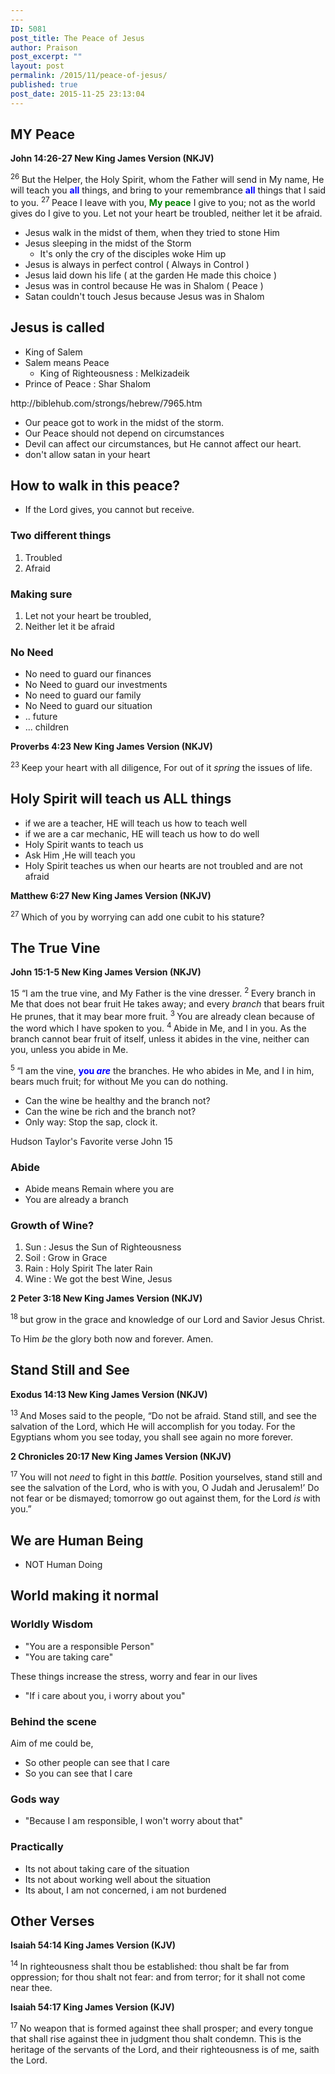```yaml
---
---
ID: 5081
post_title: The Peace of Jesus
author: Praison
post_excerpt: ""
layout: post
permalink: /2015/11/peace-of-jesus/
published: true
post_date: 2015-11-25 23:13:04
---
```

<h2 class="passage-display"><strong>MY Peace</strong></h2>
<p class="passage-display"><strong><span class="passage-display-bcv">John 14:26-27
</span><span class="passage-display-version">New King James Version (NKJV)</span></strong></p>
<span id="en-NKJV-26695" class="text John-14-26"><sup class="versenum">26 </sup><span class="woj">But the Helper, the Holy Spirit, whom the Father will send in My name, He will teach you <span style="color: #0000ff;"><strong>all</strong></span> things, and bring to your remembrance <span style="color: #0000ff;"><strong>all</strong></span> things that I said to you.</span> </span><span id="en-NKJV-26696" class="text John-14-27"><sup class="versenum">27 </sup><span class="woj">Peace I leave with you, <span style="color: #008000;"><strong>My peace</strong></span> I give to you; not as the world gives do I give to you. Let not your heart be troubled, neither let it be afraid.</span></span>
<ul>
	<li>Jesus walk in the midst of them, when they tried to stone Him</li>
	<li>Jesus sleeping in the midst of the Storm
<ul>
	<li>It's only the cry of the disciples woke Him up</li>
</ul>
</li>
	<li>Jesus is always in perfect control ( Always in Control )</li>
	<li>Jesus laid down his life ( at the garden He made this choice )</li>
	<li>Jesus was in control because He was in Shalom ( Peace )</li>
	<li>Satan couldn't touch Jesus because Jesus was in Shalom</li>
</ul>
<h2><strong>Jesus is called</strong></h2>
<ul>
	<li>King of Salem</li>
	<li>Salem means Peace
<ul>
	<li>King of Righteousness : Melkizadeik</li>
</ul>
</li>
	<li>Prince of Peace : Shar Shalom</li>
</ul>
http://biblehub.com/strongs/hebrew/7965.htm
<ul>
	<li>Our peace got to work in the midst of the storm.</li>
	<li>Our Peace should not depend on circumstances</li>
	<li>Devil can affect our circumstances, but He cannot affect our heart.</li>
	<li>don't allow satan in your heart</li>
</ul>
<h2><strong>How to walk in this peace?</strong></h2>
<ul>
	<li>If the Lord gives, you cannot but receive.</li>
</ul>
<h3><strong>Two different things</strong></h3>
<ol>
	<li>Troubled</li>
	<li>Afraid</li>
</ol>
<h3><strong>Making sure</strong></h3>
<ol>
	<li>Let not your heart be troubled,</li>
	<li>Neither let it be afraid</li>
</ol>
<h3><strong>No Need </strong></h3>
<ul>
	<li>No need to guard our finances</li>
	<li>No Need to guard our investments</li>
	<li>No need to guard our family</li>
	<li>No Need to guard our situation</li>
	<li>.. future</li>
	<li>... children</li>
</ul>
<p class="passage-display"><strong><span class="passage-display-bcv">Proverbs 4:23
</span></strong><strong><span class="passage-display-version">New King James Version (NKJV)</span></strong></p>

<div class="poetry">
<p class="line"><span id="en-NKJV-16514" class="text Prov-4-23"><sup class="versenum">23 </sup>Keep your heart with all diligence,</span>
<span class="text Prov-4-23">For out of it <i>spring</i> the issues of life.</span></p>

<h2 class="line"><strong>Holy Spirit will teach us ALL things</strong></h2>
<ul>
	<li class="line">if we are a teacher, HE will teach us how to teach well</li>
	<li class="line">if we are a car mechanic, HE will teach us how to do well</li>
	<li class="line">Holy Spirit wants to teach us</li>
	<li class="line">Ask Him ,He will teach you</li>
	<li class="line">Holy Spirit teaches us when our hearts are not troubled and are not afraid</li>
</ul>
<strong><span class="passage-display-bcv">Matthew 6:27
</span><span class="passage-display-version">New King James Version (NKJV)</span></strong>

</div>
<div class="poetry">

<sup class="versenum">27 </sup><span class="woj">Which of you by worrying can add one cubit to his stature?</span>
<h2><strong>The True Vine</strong></h2>
<strong><span class="passage-display-bcv">John 15:1-5
</span><span class="passage-display-version">New King James Version (NKJV)</span></strong>

</div>
<div class="poetry">
<p class="chapter-2"><span class="text John-15-1"><span class="chapternum"> 15 </span><span class="woj">“I am the true vine, and My Father is the vine dresser.</span> </span><span id="en-NKJV-26702" class="text John-15-2"><sup class="versenum">2 </sup><span class="woj">Every branch in Me that does not bear fruit He takes away;</span><span class="woj"> and every <i>branch</i> that bears fruit He prunes, that it may bear more fruit.</span> </span><span id="en-NKJV-26703" class="text John-15-3"><sup class="versenum">3 </sup><span class="woj">You are already clean because of the word which I have spoken to you.</span> </span><span id="en-NKJV-26704" class="text John-15-4"><sup class="versenum">4 </sup><span class="woj">Abide in Me, and I in you. As the branch cannot bear fruit of itself, unless it abides in the vine, neither can you, unless you abide in Me.</span></span></p>
<span id="en-NKJV-26705" class="text John-15-5"><sup class="versenum">5 </sup><span class="woj">“I am the vine, <span style="color: #0000ff;"><strong>you <i>are</i></strong></span> the branches. He who abides in Me, and I in him, bears much fruit; for without Me you can do nothing.</span></span>
<ul>
	<li>Can the wine be healthy and the branch not?</li>
	<li>Can the wine be rich and the branch not?</li>
	<li>Only way: Stop the sap, clock it.</li>
</ul>
Hudson Taylor's Favorite verse John 15
<h3><strong>Abide</strong></h3>
<ul>
	<li>Abide means Remain where you are</li>
	<li>You are already a branch</li>
</ul>
<h3><strong>Growth of Wine? </strong></h3>
<ol>
	<li>Sun : Jesus the Sun of Righteousness</li>
	<li>Soil : Grow in Grace</li>
	<li>Rain : Holy Spirit The later Rain</li>
	<li>Wine : We got the best Wine, Jesus</li>
</ol>
<strong><span class="passage-display-bcv">2 Peter 3:18
</span><span class="passage-display-version">New King James Version (NKJV)</span></strong>

<span id="en-NKJV-30541" class="text 2Pet-3-18"><sup class="versenum">18 </sup>but grow in the grace and knowledge of our Lord and Savior Jesus Christ.</span>

<span class="text 2Pet-3-18">To Him <i>be</i> the glory both now and forever. Amen.</span>
<h2><strong>Stand Still and See</strong></h2>
<strong><span class="passage-display-bcv">Exodus 14:13
</span><span class="passage-display-version">New King James Version (NKJV)</span></strong>

<span id="en-NKJV-1903" class="text Exod-14-13"><sup class="versenum">13 </sup>And Moses said to the people, “Do not be afraid. Stand still, and see the salvation of the <span class="small-caps">Lord</span>, which He will accomplish for you today. For the Egyptians whom you see today, you shall see again no more forever.</span>

<strong><span class="passage-display-bcv">2 Chronicles 20:17
</span><span class="passage-display-version">New King James Version (NKJV)</span></strong>

<span id="en-NKJV-11605" class="text 2Chr-20-17"><sup class="versenum">17 </sup>You will not <i>need</i> to fight in this <i>battle.</i> Position yourselves, stand still and see the salvation of the <span class="small-caps">Lord</span>, who is with you, O Judah and Jerusalem!’ Do not fear or be dismayed; tomorrow go out against them, for the <span class="small-caps">Lord</span> <i>is</i> with you.”</span>

</div>
<h2><strong>We are Human Being</strong></h2>
<ul>
	<li>NOT Human Doing</li>
</ul>
<h2><strong>World making it normal</strong></h2>
<h3><strong>Worldly Wisdom</strong></h3>
<ul>
	<li>"You are a responsible Person"</li>
	<li>"You are taking care"</li>
</ul>
These things increase the stress, worry and fear in our lives
<ul>
	<li>"If i care about you, i worry about you"</li>
</ul>
<h3><strong>Behind the </strong><b>scene</b></h3>
Aim of me could be,
<ul>
	<li>So other people can see that I care</li>
	<li>So you can see that I care</li>
</ul>
<h3><strong>Gods way</strong></h3>
<ul>
	<li>"Because I am responsible, I won't worry about that"</li>
</ul>
<h3><strong>Practically</strong></h3>
<ul>
	<li>Its not about taking care of the situation</li>
	<li>Its not about working well about the situation</li>
	<li>Its about, I am not concerned, i am not burdened</li>
</ul>
<h2><strong>Other Verses</strong></h2>
<strong><span class="passage-display-bcv">Isaiah 54:14
</span><span class="passage-display-version">King James Version (KJV)</span></strong>

<span id="en-KJV-18738" class="text Isa-54-14"><sup class="versenum">14 </sup>In righteousness shalt thou be established: thou shalt be far from oppression; for thou shalt not fear: and from terror; for it shall not come near thee.</span>

<strong><span class="passage-display-bcv">Isaiah 54:17
</span><span class="passage-display-version">King James Version (KJV)</span></strong>

<span id="en-KJV-18741" class="text Isa-54-17"><sup class="versenum">17 </sup>No weapon that is formed against thee shall prosper; and every tongue that shall rise against thee in judgment thou shalt condemn. This is the heritage of the servants of the <span class="small-caps">Lord</span>, and their righteousness is of me, saith the <span class="small-caps">Lord</span>.</span>